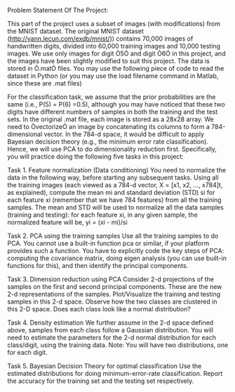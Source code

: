 Problem Statement Of The Project:

This part of the project uses a subset of images (with modifications) from the MNIST dataset. The original MNIST dataset (http://yann.lecun.com/exdb/mnist/)) contains 70,000 images of handwritten digits, divided into 60,000 training images and 10,000 testing images. We use only images for digit Ò5Ó and digit Ò6Ó in this project, and the images have been slightly modified to suit this project. The data is stored in Ò.matÓ files. You may use the following piece of code to read the dataset in Python (or you may use the load filename command in Matlab, since these are .mat files)


For the classification task, we assume that the prior probabilities are the same (i.e., P(5) = P(6) =0.5), although you may have noticed that these two digits have different numbers of samples in both the training and the test sets. In the original .mat file, each image is stored as a 28x28 array. We need to ÒvectorizeÓ an image by concatenating its columns to form a 784-dimensional vector. In the 784-d space, it would be difficult to apply Bayesian decision theory (e.g., the minimum error rate classification). Hence, we will use PCA to do dimensionality reduction first. Specifically, you will practice doing the following five tasks in this project:


Task 1. Feature normalization (Data conditioning)
You need to normalize the data in the following way, before starting any subsequent tasks. Using all the training images (each viewed as a 784-d vector, X = [x1, x2, ..., x784]t, as explained), compute the mean mi and standard deviation (STD) si for each feature xi (remember that we have 784 features) from all the training samples. The mean and STD will be used to normalize all the data samples (training and testing): for each feature xi, in any given sample, the normalized feature will be, yi = (xi - mi)/si


Task 2. PCA using the training samples
Use all the training samples to do PCA. You cannot use a built-in function pca or similar, if your platform provides such a function. You have to explicitly code the key steps of PCA: computing the covariance matrix, doing eigen analysis (you can use built-in functions for this), and then identify the principal components.


Task 3. Dimension reduction using PCA
Consider 2-d projections of the samples on the first and second principal components. These are the new 2-d representations of the samples. Plot/Visualize the training and testing samples in this 2-d space. Observe how the two classes are clustered in this 2-D space. Does each class look like a normal distribution?

Task 4. Density estimation
We further assume in the 2-d space defined above, samples from each class follow a Gaussian distribution. You will need to estimate the parameters for the 2-d normal distribution for each class/digit, using the training data. Note: You will have two distributions, one for each digit.


Task 5. Bayesian Decision Theory for optimal classification
Use the estimated distributions for doing minimum-error-rate classification. Report the accuracy for the training set and the testing set respectively.
